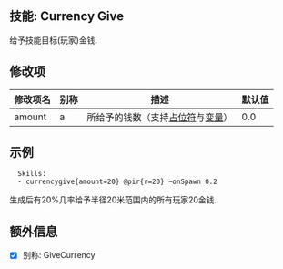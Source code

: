 技能: Currency Give
--------------------------

给予技能目标(玩家)金钱.

修改项
----------

| 修改项名 | 别称    | 描述                                                                                                    | 默认值 |
|-----------|------------|----------------------------------------------------------------------------------------------------------------|---------------|
| amount | a | 所给予的钱数（支持[占位符](技能/占位符)与[变量](技能/变量)） | 0.0 |

示例
--------

      Skills:
      - currencygive{amount=20} @pir{r=20} ~onSpawn 0.2

生成后有20%几率给予半径20米范围内的所有玩家20金钱.

额外信息
---

- [x] 别称: GiveCurrency